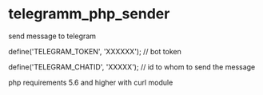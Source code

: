 # telegramm_php_sender

send message to telegram

define('TELEGRAM_TOKEN', 'XXXXXX');  // bot token

define('TELEGRAM_CHATID', 'XXXXX'); // id to whom to send the message

php requirements 5.6 and higher with curl module
